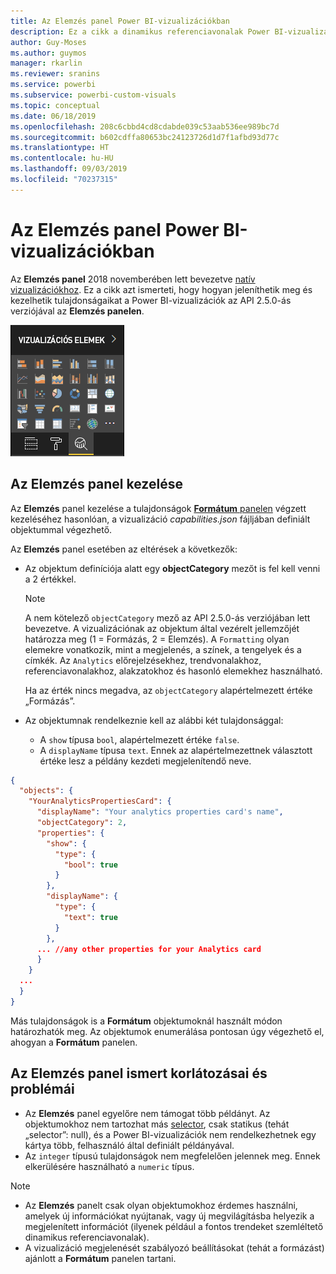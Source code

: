 ```yaml
---
title: Az Elemzés panel Power BI-vizualizációkban
description: Ez a cikk a dinamikus referenciavonalak Power BI-vizualizációkban való létrehozását ismerteti.
author: Guy-Moses
ms.author: guymos
manager: rkarlin
ms.reviewer: sranins
ms.service: powerbi
ms.subservice: powerbi-custom-visuals
ms.topic: conceptual
ms.date: 06/18/2019
ms.openlocfilehash: 208c6cbbd4cd8cdabde039c53aab536ee989bc7d
ms.sourcegitcommit: b602cdffa80653bc24123726d1d7f1afbd93d77c
ms.translationtype: HT
ms.contentlocale: hu-HU
ms.lasthandoff: 09/03/2019
ms.locfileid: "70237315"
---
```

# <a name="the-analytics-pane-in-power-bi-visuals"></a>Az Elemzés panel Power BI-vizualizációkban

Az **Elemzés panel** 2018 novemberében lett bevezetve [natív vizualizációkhoz](https://docs.microsoft.com/power-bi/desktop-analytics-pane).
Ez a cikk azt ismerteti, hogy hogyan jeleníthetik meg és kezelhetik tulajdonságaikat a Power BI-vizualizációk az API 2.5.0-ás verziójával az **Elemzés panelen**.

![Az Elemzés panel](./media/visualization-pane-analytics-tab.png)

## <a name="manage-the-analytics-pane"></a>Az Elemzés panel kezelése

Az **Elemzés** panel kezelése a tulajdonságok [**Formátum** panelen](https://docs.microsoft.com/power-bi/developer/custom-visual-develop-tutorial-format-options) végzett kezeléséhez hasonlóan, a vizualizáció *capabilities.json* fájljában definiált objektummal végezhető. 

Az **Elemzés** panel esetében az eltérések a következők:

* Az objektum definíciója alatt egy **objectCategory** mezőt is fel kell venni a 2 értékkel.

    > [!NOTE]
    > A nem kötelező `objectCategory` mező az API 2.5.0-ás verziójában lett bevezetve. A vizualizációnak az objektum által vezérelt jellemzőjét határozza meg (1 = Formázás, 2 = Elemzés). A `Formatting` olyan elemekre vonatkozik, mint a megjelenés, a színek, a tengelyek és a címkék. Az `Analytics` előrejelzésekhez, trendvonalakhoz, referenciavonalakhoz, alakzatokhoz és hasonló elemekhez használható.
    >
    > Ha az érték nincs megadva, az `objectCategory` alapértelmezett értéke „Formázás”.

* Az objektumnak rendelkeznie kell az alábbi két tulajdonsággal:
    * A `show` típusa `bool`, alapértelmezett értéke `false`.
    * A `displayName` típusa `text`. Ennek az alapértelmezettnek választott értéke lesz a példány kezdeti megjelenítendő neve.

```json
{
  "objects": {
    "YourAnalyticsPropertiesCard": {
      "displayName": "Your analytics properties card's name",
      "objectCategory": 2,
      "properties": {
        "show": {
          "type": {
            "bool": true
          }
        },
        "displayName": {
          "type": {
            "text": true
          }
        },
      ... //any other properties for your Analytics card
      }
    }
  ...
  }
}
```

Más tulajdonságok is a **Formátum** objektumoknál használt módon határozhatók meg. Az objektumok enumerálása pontosan úgy végezhető el, ahogyan a **Formátum** panelen.

## <a name="known-limitations-and-issues-of-the-analytics-pane"></a>Az Elemzés panel ismert korlátozásai és problémái

* Az **Elemzés** panel egyelőre nem támogat több példányt. Az objektumokhoz nem tartozhat más [selector](https://microsoft.github.io/PowerBI-visuals/docs/concepts/objects-and-properties/#selector), csak statikus (tehát „selector”: null), és a Power BI-vizualizációk nem rendelkezhetnek egy kártya több, felhasználó által definiált példányával.
* Az `integer` típusú tulajdonságok nem megfelelően jelennek meg. Ennek elkerülésére használható a `numeric` típus.

> [!NOTE]
> * Az **Elemzés** panelt csak olyan objektumokhoz érdemes használni, amelyek új információkat nyújtanak, vagy új megvilágításba helyezik a megjelenített információt (ilyenek például a fontos trendeket szemléltető dinamikus referenciavonalak).
> * A vizualizáció megjelenését szabályozó beállításokat (tehát a formázást) ajánlott a **Formátum** panelen tartani.
